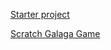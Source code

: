 <a href="https://scratch.mit.edu/projects/213639731/" target="_blank">Starter project</a>

<a href="https://projects.raspberrypi.org/en/projects/clone-wars" target="_blank">Scratch Galaga Game</a>
